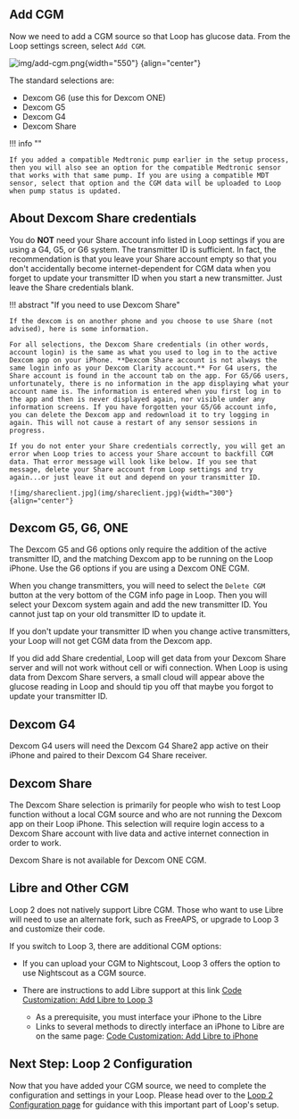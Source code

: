 ## Add CGM

Now we need to add a CGM source so that Loop has glucose data. From the Loop settings screen, select `Add CGM`.

![img/add-cgm.png](img/add-cgm.png){width="550"}
{align="center"}

The standard selections are:

* Dexcom G6 (use this for Dexcom ONE)
* Dexcom G5
* Dexcom G4
* Dexcom Share

!!! info ""

    If you added a compatible Medtronic pump earlier in the setup process, then you will also see an option for the compatible Medtronic sensor that works with that same pump. If you are using a compatible MDT sensor, select that option and the CGM data will be uploaded to Loop when pump status is updated.

## About Dexcom Share credentials

You do **NOT** need your Share account info listed in Loop settings if you are using a G4, G5, or G6 system. The transmitter ID is sufficient. In fact, the recommendation is that you leave your Share account empty so that you don't accidentally become internet-dependent for CGM data when you forget to update your transmitter ID when you start a new transmitter. Just leave the Share credentials blank.

!!! abstract "If you need to use Dexcom Share"

    If the dexcom is on another phone and you choose to use Share (not advised), here is some information.

    For all selections, the Dexcom Share credentials (in other words, account login) is the same as what you used to log in to the active Dexcom app on your iPhone. **Dexcom Share account is not always the same login info as your Dexcom Clarity account.** For G4 users, the Share account is found in the account tab on the app. For G5/G6 users, unfortunately, there is no information in the app displaying what your account name is. The information is entered when you first log in to the app and then is never displayed again, nor visible under any information screens. If you have forgotten your G5/G6 account info, you can delete the Dexcom app and redownload it to try logging in again. This will not cause a restart of any sensor sessions in progress.

    If you do not enter your Share credentials correctly, you will get an error when Loop tries to access your Share account to backfill CGM data. That error message will look like below. If you see that message, delete your Share account from Loop settings and try again...or just leave it out and depend on your transmitter ID.

    ![img/shareclient.jpg](img/shareclient.jpg){width="300"}
    {align="center"}

## Dexcom G5, G6, ONE

The Dexcom G5 and G6 options only require the addition of the active transmitter ID, and the matching Dexcom app to be running on the Loop iPhone. Use the G6 options if you are using a Dexcom ONE CGM.

When you change transmitters, you will need to select the `Delete CGM` button at the very bottom of the CGM info page in Loop. Then you will select your Dexcom system again and add the new transmitter ID. You cannot just tap on your old transmitter ID to update it.

If you don't update your transmitter ID when you change active transmitters, your Loop will not get CGM data from the Dexcom app.

If you did add Share credential, Loop will get data from your Dexcom Share server and will not work without cell or wifi connection. When Loop is using data from Dexcom Share servers, a small cloud will appear above the glucose reading in Loop and should tip you off that maybe you forgot to update your transmitter ID.

## Dexcom G4

Dexcom G4 users will need the Dexcom G4 Share2 app active on their iPhone and paired to their Dexcom G4 Share receiver.

## Dexcom Share

The Dexcom Share selection is primarily for people who wish to test Loop function without a local CGM source and who are not running the Dexcom app on their Loop iPhone. This selection will require login access to a Dexcom Share account with live data and active internet connection in order to work.

Dexcom Share is not available for Dexcom ONE CGM.

## Libre and Other CGM

Loop 2 does not natively support Libre CGM. Those who want to use Libre will need to use an alternate fork, such as FreeAPS, or upgrade to Loop 3 and customize their code. 

If you switch to Loop 3, there are additional CGM options:

* If you can upload your CGM to Nightscout, Loop 3 offers the option to use Nightscout as a CGM source.

* There are instructions to add Libre support at this link [Code Customization: Add Libre to Loop 3](../../build/code_customization.md#modify-loop-to-use-libre)
    * As a prerequisite, you must interface your iPhone to the Libre
    * Links to several methods to directly interface an iPhone to Libre are on the same page: [Code Customization: Add Libre to iPhone](../../build/code_customization.md#add-libre-app-to-loop-phone)

## Next Step: Loop 2 Configuration

Now that you have added your CGM source, we need to complete the configuration and settings in your Loop. Please head over to the [Loop 2 Configuration page](configurations.md) for guidance with this important part of Loop's setup.
